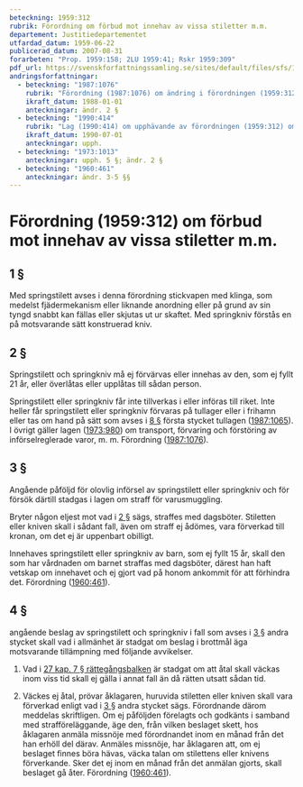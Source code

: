 ```yaml
---
beteckning: 1959:312
rubrik: Förordning om förbud mot innehav av vissa stiletter m.m.
departement: Justitiedepartementet
utfardad_datum: 1959-06-22
publicerad_datum: 2007-08-31
forarbeten: "Prop. 1959:158; 2LU 1959:41; Rskr 1959:309"
pdf_url: https://svenskforfattningssamling.se/sites/default/files/sfs/1959-06/SFS1959-312.pdf
andringsforfattningar:
  - beteckning: "1987:1076"
    rubrik: "Förordning (1987:1076) om ändring i förordningen (1959:312) om förbud mot innehav av vissa stiletter m.m."
    ikraft_datum: 1988-01-01
    anteckningar: ändr. 2 §
  - beteckning: "1990:414"
    rubrik: "Lag (1990:414) om upphävande av förordningen (1959:312) om förbud mot innehav av vissa stiletter m.m."
    ikraft_datum: 1990-07-01
    anteckningar: upph.
  - beteckning: "1973:1013"
    anteckningar: upph. 5 §; ändr. 2 §
  - beteckning: "1960:461"
    anteckningar: ändr. 3-5 §§
---
```


# Förordning (1959:312) om förbud mot innehav av vissa stiletter m.m.

## 1 §

Med springstilett avses i denna förordning stickvapen med klinga, som medelst fjädermekanism eller liknande anordning eller på grund av sin tyngd snabbt kan fällas eller skjutas ut ur skaftet. Med springkniv förstås en på motsvarande sätt konstruerad kniv.

## 2 §

Springstilett och springkniv må ej förvärvas eller innehas av den, som ej fyllt 21 år, eller överlåtas eller upplåtas till sådan person.

Springstilett eller springkniv får inte tillverkas i eller införas till riket. Inte heller får springstilett eller springkniv förvaras på tullager eller i frihamn eller tas om hand på sätt som avses i [8 §](#8) första stycket tullagen  ([1987:1065](https://selex.se/eli/sfs/1987/1065)). I övrigt gäller lagen ([1973:980](https://selex.se/eli/sfs/1973/980)) om transport, förvaring och förstöring av införselreglerade varor, m. m. Förordning ([1987:1076](https://selex.se/eli/sfs/1987/1076)).

## 3 §

Angående påföljd för olovlig införsel av springstilett eller springkniv och för försök därtill stadgas i lagen om straff för varusmuggling.

Bryter någon eljest mot vad i [2 §](#2) sägs, straffes med dagsböter. Stiletten eller kniven skall i sådant fall, även om straff ej ådömes, vara förverkad till kronan, om det ej är uppenbart obilligt.

Innehaves springstilett eller springkniv av barn, som ej fyllt 15 år, skall den som har vårdnaden om barnet straffas med dagsböter, därest han haft vetskap om innehavet och ej gjort vad på honom ankommit för att förhindra det. Förordning ([1960:461](https://selex.se/eli/sfs/1960/461)).

## 4 §

angående beslag av springstilett och springkniv i fall som avses i [3 §](#3) andra stycket skall vad i allmänhet är stadgat om beslag i brottmål äga motsvarande tillämpning med följande avvikelser.

1. Vad i [27 kap. 7 § rättegångsbalken](https://selex.se/eli/sfs/1942/740#kap27.7) är stadgat om att åtal skall väckas inom viss tid skall ej gälla i annat fall än då rätten utsatt sådan tid.

2. Väckes ej åtal, prövar åklagaren, huruvida stiletten eller kniven skall vara förverkad enligt vad i [3 §](#3) andra stycket sägs. Förordnande därom meddelas skriftligen. Om ej påföljden förelagts och godkänts i samband med strafföreläggande, äge den, från vilken beslaget skett, hos åklagaren anmäla missnöje med förordnandet inom en månad från det han erhöll del därav. Anmäles missnöje, har åklagaren att, om ej beslaget finnes böra hävas, väcka talan om stilettens eller knivens förverkande. Sker det ej inom en månad från det anmälan gjorts, skall beslaget gå åter. Förordning ([1960:461](https://selex.se/eli/sfs/1960/461)).